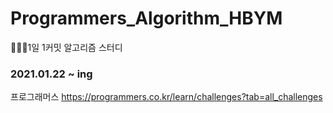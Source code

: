 # Programmers_Algorithm_HBYM
👩🏻‍💻1일 1커밋 알고리즘 스터디

### 2021.01.22 ~ ing
프로그래머스 https://programmers.co.kr/learn/challenges?tab=all_challenges
